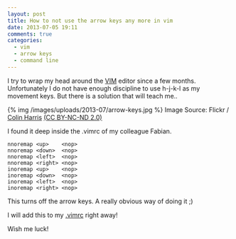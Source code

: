 ```yaml
---
layout: post
title: How to not use the arrow keys any more in vim
date: 2013-07-05 19:11
comments: true
categories: 
  - vim
  - arrow keys
  - command line
---
```


I try to wrap my head around the [VIM][1] editor since a few months. Unfortunately I do not have enough discipline to use h-j-k-l as my movement keys. But there is a solution that will teach me..


{% img /images/uploads/2013-07/arrow-keys.jpg %}
Image Source: Flickr / [Colin Harris][3] [(CC BY-NC-ND 2.0)][4]

I found it deep inside the .vimrc of my colleague Fabian.

```
nnoremap <up>    <nop>
nnoremap <down>  <nop>
nnoremap <left>  <nop>
nnoremap <right> <nop>
inoremap <up>    <nop>
inoremap <down>  <nop>
inoremap <left>  <nop>
inoremap <right> <nop>
```

This turns off the arrow keys. A really obvious way of doing it ;)

I will add this to my [.vimrc][2] right away!

Wish me luck!

[1]: http://www.vim.org/
[2]: https://github.com/shostakovich/dotfiles/blob/master/home/.vimrc
[3]: http://www.flickr.com/photos/classblog/
[4]: http://creativecommons.org/licenses/by-nc-nd/2.0/deed.de
